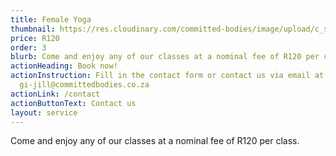 ```yaml
---
title: Female Yoga
thumbnail: https://res.cloudinary.com/committed-bodies/image/upload/c_scale,f_auto,q_auto,w_600/v1642663660/services/pilates-scaled.png
price: R120
order: 3
blurb: Come and enjoy any of our classes at a nominal fee of R120 per class.
actionHeading: Book now!
actionInstruction: Fill in the contact form or contact us via email at
  gi-jill@committedbodies.co.za
actionLink: /contact
actionButtonText: Contact us
layout: service
---
```

Come and enjoy any of our classes at a nominal fee of R120 per class.